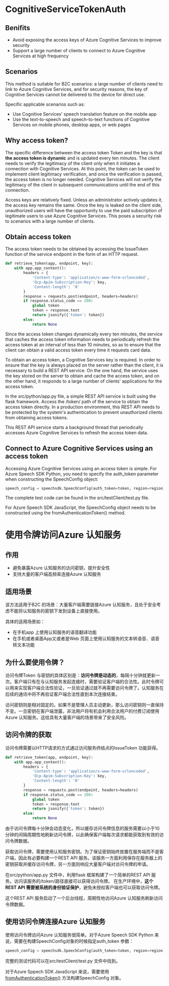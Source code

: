 # CognitiveServiceTokenAuth

## Benifits

+ Avoid exposing the access keys of Azure Cognitive Services to improve security
+ Support a large number of clients to connect to Azure Cognitive Services at high frequency

## Scenarios

This method is suitable for B2C scenarios: a large number of clients need to link to Azure Cognitive Services, and for security reasons, the key of Cognitive Services cannot be delivered to the device for direct use.

Specific applicable scenarios such as:
+ Use Cognitive Services' speech translation feature on the mobile app
+ Use the text-to-speech and speech-to-text functions of Cognitive Services on mobile phones, desktop apps, or web pages

## Why access token?

The specific difference between the access token Token and the key is that **the access token is dynamic** and is updated every ten minutes. The client needs to verify the legitimacy of the client only when it initiates a connection with Cognitive Services. At this point, the token can be used to implement client legitimacy verification, and once the verification is passed, the access token is no longer needed. Cognitive Services will not verify the legitimacy of the client in subsequent communications until the end of this connection.

Access keys are relatively fixed. Unless an administrator actively updates it, the access key remains the same. Once the key is leaked on the client side, unauthorized users will have the opportunity to use the paid subscription of legitimate users to use Azure Cognitive Services. This poses a security risk to scenarios with a large number of clients.

## Obtain access token

The access token needs to be obtained by accessing the IssueToken function of the service endpoint in the form of an HTTP request.

```python
def retrieve_token(app, endpoint, key):
    with app.app_context():
        headers = {
            'Content-type': 'application/x-www-form-urlencoded',
            'Ocp-Apim-Subscription-Key': key,
            'Content-length': '0'
        }
        response = requests.post(endpoint, headers=headers)
        if response.status_code == 200:
            global token
            token = response.text
            return jsonify({'token': token})
        else:
            return None
```
Since the access token changes dynamically every ten minutes, the service that caches the access token information needs to periodically refresh the access token at an interval of less than 10 minutes, so as to ensure that the client can obtain a valid access token every time it requests card data.

To obtain an access token, a Cognitive Services key is required. In order to ensure that the key is always placed on the server rather than the client, it is necessary to build a REST API service. On the one hand, the service uses the key stored on the server to obtain and cache the access token, and on the other hand, it responds to a large number of clients' applications for the access token.

In the src/python/app.py file, a simple REST API service is built using the flask framework. Access the /token/ path of the service to obtain the access token directly. In a production environment, this REST API needs to be protected by the system's authentication to prevent unauthorized clients from obtaining access tokens.

This REST API service starts a background thread that periodically accesses Azure Cognitive Services to refresh the access token data.

## Connect to Azure Cognitive Services using an access token

Accessing Azure Cognitive Services using an access token is simple. For Azure Speech SDK Python, you need to specify the auth_token parameter when constructing the SpeechConfig object:

```python
speech_config = speechsdk.SpeechConfig(auth_token=token, region=region)
```

The complete test code can be found in the src/testClient/test.py file.

For Azure Speech SDK JavaScript, the SpeechConfig object needs to be constructed using the fromAuthenticationToken() method.

# 使用令牌访问Azure 认知服务

## 作用
+ 避免暴露Azure 认知服务的访问密钥，提升安全性
+ 支持大量的客户端高频率连接Azure 认知服务

## 适用场景
该方法适用于B2C 的场景：大量客户端需要链接Azure 认知服务，且处于安全考虑不能将认知服务的密钥下发到设备上直接使用。

具体的适用场景如：
+ 在手机app 上使用认知服务的语音翻译功能
+ 在手机或者桌面App又或者是Web 页面上使用认知服务的文本转语音、语音转文本功能

## 为什么要使用令牌？
访问令牌Token 与密钥的具体区别是：**访问令牌是动态的**，每隔十分钟就更新一次。客户端只有在与认知服务发起连接时，需要验证客户端的合法性。此时令牌可以用来实现客户端合法性验证，一旦验证通过就不再需要访问令牌了。认知服务在后续的通讯中将不再验证客户端合法性直到本次连接结束。

访问密钥则是相对固定的。如果不是管理人员主动更新，那么访问密钥则一直保持不变。一旦密钥在客户端泄露，非法用户将有机会利用合法用户的付费订阅使用Azure 认知服务。这给具有大量客户端的场景带来了安全风险。

## 访问令牌的获取
访问令牌需要以HTTP请求的方式通过访问服务终结点的IssueToken 功能获得。
```python
def retrieve_token(app, endpoint, key):
    with app.app_context():
        headers = {
            'Content-type': 'application/x-www-form-urlencoded',
            'Ocp-Apim-Subscription-Key': key,
            'Content-length': '0'
        }
        response = requests.post(endpoint, headers=headers)
        if response.status_code == 200:
            global token
            token = response.text
            return jsonify({'token': token})
        else:
            return None
```
由于访问令牌每十分钟会动态变化，所以缓存访问令牌信息的服务需要以小于10分钟的间隔周期性地刷新访问令牌，以此确保客户端每次请求都能获取到有效的访问令牌数据。

获取访问令牌，需要使用认知服务密钥。为了保证密钥始终放置在服务端而不是客户端，因此有必要构建一个REST API 服务。该服务一方面利用保存在服务器上的密钥获取并缓存访问令牌，另一方面则响应大量客户端对访问令牌的申请。

在src/python/app.py 文件中，利用flask 框架构建了一个简单的REST API 服务。访问该服务的/token/路径直接可以获得访问令牌。 在生产环境中，**这个REST API 需要被系统的身份验证保护**，避免未授权客户端也可以获取访问令牌。

这个REST API 服务启动了一个后台线程，周期性地访问Azure 认知服务刷新访问令牌数据。

## 使用访问令牌连接Azure 认知服务
使用访问令牌访问Azure 认知服务很简单。对于Azure Speech SDK Python 来说，需要在构建SpeechConfig对象的时候指定auth_token 参数：
```python
speech_config = speechsdk.SpeechConfig(auth_token=token, region=region)
```
完整的测试代码可以在src/testClient/test.py 文件中找到。

对于Azure Sppech SDK JavaScript 来说，需要使用[fromAuthenticationToken()](https://learn.microsoft.com/en-us/javascript/api/microsoft-cognitiveservices-speech-sdk/speechconfig?view=azure-node-latest#microsoft-cognitiveservices-speech-sdk-speechconfig-fromauthorizationtoken) 方法构建SpeechConfig 对象。


